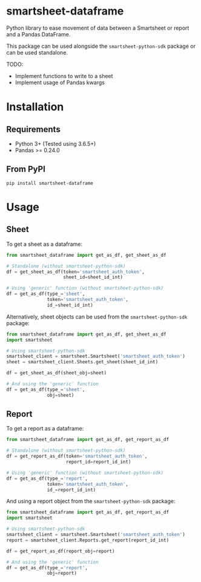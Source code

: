 smartsheet-dataframe
===

Python library to ease movement of data between a
Smartsheet or report and a Pandas DataFrame.

This package can be used alongside the ``smartsheet-python-sdk``
package or can be used standalone.

TODO:

- Implement functions to write to a sheet
- Implement usage of Pandas kwargs

# Installation

## Requirements

* Python 3+ (Tested using 3.6.5+)
* Pandas >= 0.24.0

## From PyPI

    pip install smartsheet-dataframe

# Usage

## Sheet

To get a sheet as a dataframe:

```python
from smartsheet_dataframe import get_as_df, get_sheet_as_df

# Standalone (without smartsheet-python-sdk)
df = get_sheet_as_df(token='smartsheet_auth_token',
                     sheet_id=sheet_id_int)

# Using 'generic' function (without smartsheet-python-sdk)                     
df = get_as_df(type_='sheet',
               token='smartsheet_auth_token',
               id_=sheet_id_int)
```

Alternatively, sheet objects can be used from the ``smartsheet-python-sdk`` package:

```python
from smartsheet_dataframe import get_as_df, get_sheet_as_df
import smartsheet

# Using smartsheet-python-sdk
smartsheet_client = smartsheet.Smartsheet('smartsheet_auth_token')
sheet = smartsheet_client.Sheets.get_sheet(sheet_id_int)

df = get_sheet_as_df(sheet_obj=sheet)

# And using the 'generic' function
df = get_as_df(type_='sheet',
               obj=sheet)
```

## Report

To get a report as a dataframe:

```python
from smartsheet_dataframe import get_as_df, get_report_as_df

# Standalone (without smartsheet-python-sdk)
df = get_report_as_df(token='smartsheet_auth_token',
                      report_id=report_id_int)

# Using 'generic' function (without smartsheet-python-sdk)                     
df = get_as_df(type_='report',
               token='smartsheet_auth_token',
               id_=report_id_int)
```

And using a report object from the ``smartsheet-python-sdk`` package:

```python
from smartsheet_dataframe import get_as_df, get_report_as_df
import smartsheet

# Using smartsheet-python-sdk
smartsheet_client = smartsheet.Smartsheet('smartsheet_auth_token')
report = smartsheet_client.Reports.get_report(report_id_int)

df = get_report_as_df(report_obj=report)

# And using the 'generic' function
df = get_as_df(type_='report',
               obj=report)
```